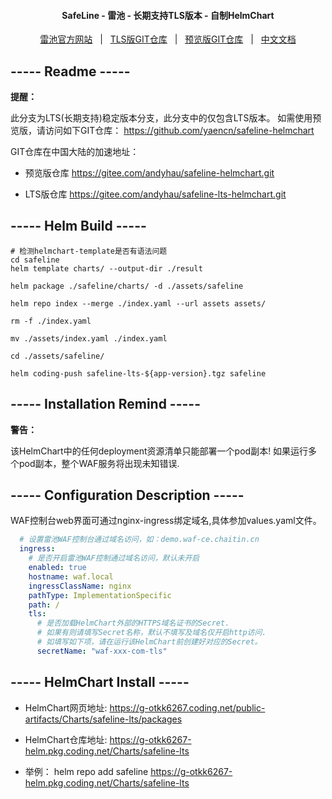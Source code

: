 <h4 align="center">
  SafeLine - 雷池 - 长期支持TLS版本 - 自制HelmChart
</h4>

<p align="center">
  <a target="_blank" href="https://waf-ce.chaitin.cn/">雷池官方网站</a> &nbsp; | &nbsp;
  <a target="_blank" href="https://github.com/yaencn/safeline-lts-helmchart">TLS版GIT仓库</a> &nbsp; | &nbsp;
  <a target="_blank" href="https://github.com/yaencn/safeline-helmchart">预览版GIT仓库</a> &nbsp; | &nbsp;
  <a target="_blank" href="https://github.com/yaencn/safeline-helmchart/blob/main/README_CN.md">中文文档</a>
</p>

## ----- Readme -----

**提醒：**

此分支为LTS(长期支持)稳定版本分支，此分支中的仅包含LTS版本。
如需使用预览版，请访问如下GIT仓库：
https://github.com/yaencn/safeline-helmchart

GIT仓库在中国大陆的加速地址：
- 预览版仓库
https://gitee.com/andyhau/safeline-helmchart.git

- LTS版仓库
https://gitee.com/andyhau/safeline-lts-helmchart.git



## ----- Helm Build -----

```shell
# 检测helmchart-template是否有语法问题
cd safeline
helm template charts/ --output-dir ./result 
```

```shell
helm package ./safeline/charts/ -d ./assets/safeline

helm repo index --merge ./index.yaml --url assets assets/

rm -f ./index.yaml

mv ./assets/index.yaml ./index.yaml

cd ./assets/safeline/

helm coding-push safeline-lts-${app-version}.tgz safeline
```

## ----- Installation Remind -----

**警告：**

该HelmChart中的任何deployment资源清单只能部署一个pod副本!
如果运行多个pod副本，整个WAF服务将出现未知错误.


## ----- Configuration Description -----

WAF控制台web界面可通过nginx-ingress绑定域名,具体参加values.yaml文件。

```yaml
  # 设置雷池WAF控制台通过域名访问，如：demo.waf-ce.chaitin.cn
  ingress:
    # 是否开启雷池WAF控制通过域名访问，默认未开启
    enabled: true
    hostname: waf.local
    ingressClassName: nginx
    pathType: ImplementationSpecific
    path: /
    tls:
      # 是否加载HelmChart外部的HTTPS域名证书的Secret.
      # 如果有则请填写Secret名称，默认不填写及域名仅开启http访问.
      # 如填写如下项，请在运行该HelmChart前创建好对应的Secret。
      secretName: "waf-xxx-com-tls"
```

## ----- HelmChart Install -----

- HelmChart网页地址:
https://g-otkk6267.coding.net/public-artifacts/Charts/safeline-lts/packages

- HelmChart仓库地址:
https://g-otkk6267-helm.pkg.coding.net/Charts/safeline-lts

- 举例：
helm repo add safeline https://g-otkk6267-helm.pkg.coding.net/Charts/safeline-lts